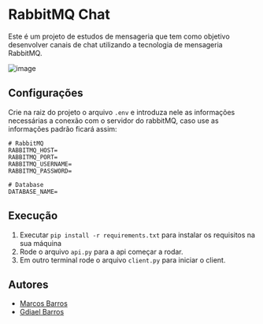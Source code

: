 # RabbitMQ Chat
Este é um projeto de estudos de mensageria que tem como objetivo desenvolver canais de chat utilizando a tecnologia de mensageria RabbitMQ. 

![image](https://user-images.githubusercontent.com/42682736/239781889-88dbc398-b86c-45af-87ef-564697c09812.png)

## Configurações 
Crie na raiz do projeto o arquivo `.env` e introduza nele as informações necessárias a conexão com o servidor do rabbitMQ, caso use as informações padrão ficará assim:

```env
# RabbitMQ
RABBITMQ_HOST=
RABBITMQ_PORT=
RABBITMQ_USERNAME=
RABBITMQ_PASSWORD=

# Database
DATABASE_NAME=
```

## Execução
1. Executar `pip install -r requirements.txt` para instalar os requisitos na sua máquina
2. Rode o arquivo `api.py` para a api começar a rodar.
3. Em outro terminal rode o arquivo `client.py` para iniciar o client.

## Autores
- [Marcos Barros](https://github.com/MarcosBB)
- [Gdiael Barros](https://github.com/gdiael)